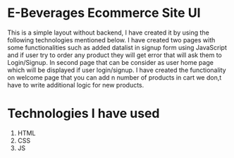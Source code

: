 # E-Beverages Ecommerce Site UI
This is a simple layout without backend, I have created it by using the following technologies mentioned below. I have created two pages with some functionalities such as added datalist in signup form using JavaScript and if user try to order any product they will get error that will ask them to Login/Signup. In second page that can be consider as user home page which will be displayed if user login/signup. I have created the functionality on welcome page that you can add n number of products in cart we don,t have to write additional logic for new products.
# Technologies I have used
1. HTML
2. CSS
3. JS
